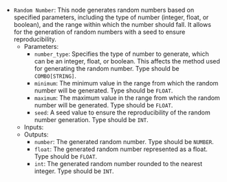 - `Random Number`: This node generates random numbers based on specified parameters, including the type of number (integer, float, or boolean), and the range within which the number should fall. It allows for the generation of random numbers with a seed to ensure reproducibility.
    - Parameters:
        - `number_type`: Specifies the type of number to generate, which can be an integer, float, or boolean. This affects the method used for generating the random number. Type should be `COMBO[STRING]`.
        - `minimum`: The minimum value in the range from which the random number will be generated. Type should be `FLOAT`.
        - `maximum`: The maximum value in the range from which the random number will be generated. Type should be `FLOAT`.
        - `seed`: A seed value to ensure the reproducibility of the random number generation. Type should be `INT`.
    - Inputs:
    - Outputs:
        - `number`: The generated random number. Type should be `NUMBER`.
        - `float`: The generated random number represented as a float. Type should be `FLOAT`.
        - `int`: The generated random number rounded to the nearest integer. Type should be `INT`.

